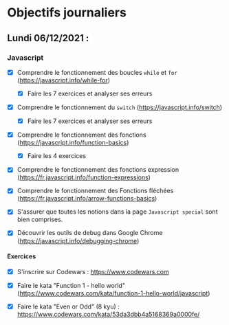 # Objectifs journaliers

## Lundi 06/12/2021 :

### Javascript

* [x] Comprendre le fonctionnement des boucles `while` et `for` (https://javascript.info/while-for)
  * [x] Faire les 7 exercices et analyser ses erreurs
* [x] Comprendre le fonctionnement du `switch` (https://javascript.info/switch)
  * [x] Faire les 7 exercices et analyser ses erreurs
* [x] Comprendre le fonctionnement des fonctions (https://javascript.info/function-basics)
    * [x] Faire les 4 exercices
* [x] Comprendre le fonctionnement des fonctions expression (https://fr.javascript.info/function-expressions)
* [x] Comprendre le fonctionnement des Fonctions fléchées (https://fr.javascript.info/arrow-functions-basics)
* [X] S'assurer que toutes les notions dans la page `Javascript special` sont bien comprises.
* [X] Découvrir les outils de debug dans Google Chrome (https://javascript.info/debugging-chrome)


#### Exercices

* [X] S'inscrire sur Codewars : https://www.codewars.com
* [X] Faire le kata "Function 1 - hello world" (https://www.codewars.com/kata/function-1-hello-world/javascript)
* [X] Faire le kata "Even or Odd" (8 kyu) : https://www.codewars.com/kata/53da3dbb4a5168369a0000fe/



